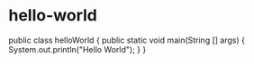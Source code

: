 # hello-world
public class helloWorld {
public static void main(String [] args) {
System.out.println("Hello World");
}
}

